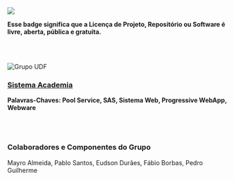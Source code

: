 <br/>
<br/>

![](https://img.shields.io/badge/License-GPLv3-blue.svg)

**Esse badge significa que a Licença de Projeto, Repositório ou Software é livre, aberta, pública e gratuita.**

<br/>
<br/>

![Grupo UDF](http://3.bp.blogspot.com/-RizzfGXtv10/T6FdxUrlE5I/AAAAAAAAAFE/9Ytah8msyt8/s1600/30276_114631768573823_114631328573867_83786_1421735_n.jpg)

### [Sistema Academia](https://b10f241d-81cc-4afe-909a-8399384f986d.ws-us02.gitpod.io/#/workspace/projetointerdisciplinar)
**Palavras-Chaves: Pool Service, SAS, Sistema Web, Progressive WebApp, Webware**

<br/>
<br/>

### Colaboradores e Componentes do Grupo
Mayro Almeida, Pablo Santos, Eudson Durães, Fábio Borbas, Pedro Guilherme 

<br/>
<br/>
<br/>
